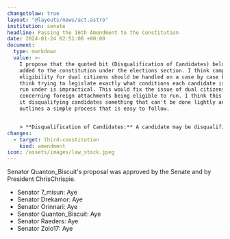 ```yaml
---
changetolaw: true
layout: "@layouts/news/act.astro"
institution: senate
headline: Passing the 16th Amendment to the Constitution
date: 2024-01-24 02:51:00 +00:00
document:
  type: markdown
  value: >-
    I propose that the quoted bit (Disqualification of Candidates) below be
    added to the constitution under the elections section. I think campaign
    eligibility for dual citizens should be handled on a case by case basis as I
    think trying to legislate exactly what conditions each candidate is able to
    run under is impractical. This would fix the issue of dual citizens who have
    concerning foreign attachments being eligible to run. I think this fix makes
    it disqualifying candidates something that can't be done lightly and
    outlines a simple process that is easy to follow. 


    > **Disqualification of Candidates:** A candidate may be disqualified from the election if the President, Secretary of Defense, and the Secretary of the Interior agree. The candidate must be notified of being disqualified before the opening of the polls for the disqualification to be valid.
changes:
  - target: third-constitution
    kind: amendment
icon: /assets/images/law_stock.jpeg
---
```

Senator Quanton_Biscuit's proposal was approved by the Senate and by President ChrisChrispie.<!--more-->

* Senator 7_misun: Aye
* Senator Drekamor: Aye
* Senator Orinnari: Aye
* Senator Quanton_Biscuit: Aye
* Senator Raeders: Aye
* Senator Zolo17: Aye
